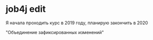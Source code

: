 # job4j edit
Я начала проходить курс в 2019 году, планирую закончить в 2020

 "Объединение зафиксированных изменений"